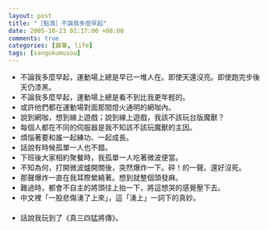 ```yaml
--- 
layout: post
title: "［點滴］不論我多麼早起"
date: 2005-10-23 01:17:00 +08:00
comments: true
categories: [雜筆, life]
tags: [sangokumusou]
---
```


- 不論我多麼早起，運動場上總是早已一堆人在。即使天還沒亮。即使跑完步後天仍漆黑。
- 不論我多麼早起，運動場上總是看不到比我更年輕的。
- 或許他們都在運動場對面那間燈火通明的網咖內。
- 說到網咖，想到線上遊戲；說到線上遊戲，我該不該玩台版魔獸？
- 每個人都在不同的伺服器是我不知該不該玩魔獸的主因。
- 煩惱著要和誰一起練功、一起成長。
- 話說有時候孤單一人也不錯。
- 下班後大家相約聚餐時，我孤單一人吃著微波便當。
- 不知為何，打開微波爐開關後，突然爆炸一下。砰！的一聲。還好沒死。
- 那聲爆炸一直在我耳際縈繞著。想到就整個頭發麻。
- 難過時，都會不自主的將頭往上抬一下，將這想哭的感覺壓下去。
- 中文裡「一股悲傷湧了上來」，這「湧上」一詞下的真妙。  
<span style="color:white;"><s>逝者如斯夫，不舍晝夜。我的目標何在？</s></span>
- 話說我玩到了《真三四猛將傳》。